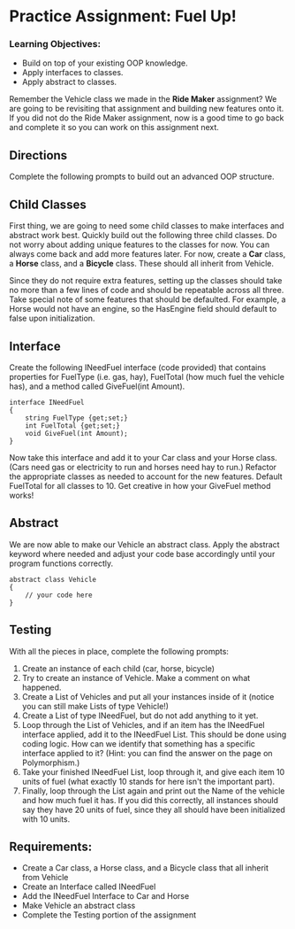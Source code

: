 # Practice Assignment: Fuel Up!

### Learning Objectives:

- Build on top of your existing OOP knowledge.
- Apply interfaces to classes.
- Apply abstract to classes.

Remember the Vehicle class we made in the **Ride Maker** assignment? We are going to be revisiting that assignment and building new features onto it. If you did not do the Ride Maker assignment, now is a good time to go back and complete it so you can work on this assignment next.

## Directions
Complete the following prompts to build out an advanced OOP structure.

## Child Classes
First thing, we are going to need some child classes to make interfaces and abstract work best. Quickly build out the following three child classes. Do not worry about adding unique features to the classes for now. You can always come back and add more features later. For now, create a **Car** class, a **Horse** class, and a **Bicycle** class. These should all inherit from Vehicle.

Since they do not require extra features, setting up the classes should take no more than a few lines of code and should be repeatable across all three. Take special note of some features that should be defaulted. For example, a Horse would not have an engine, so the HasEngine field should default to false upon initialization.

## Interface
Create the following INeedFuel interface (code provided) that contains properties for FuelType (i.e. gas, hay), FuelTotal (how much fuel the vehicle has), and a method called GiveFuel(int Amount).

```
interface INeedFuel
{
    string FuelType {get;set;}
    int FuelTotal {get;set;}
    void GiveFuel(int Amount);
}
```

Now take this interface and add it to your Car class and your Horse class. (Cars need gas or electricity to run and horses need hay to run.) Refactor the appropriate classes as needed to account for the new features. Default FuelTotal for all classes to 10. Get creative in how your GiveFuel method works!

## Abstract
We are now able to make our Vehicle an abstract class. Apply the abstract keyword where needed and adjust your code base accordingly until your program functions correctly.

```
abstract class Vehicle
{
    // your code here
}
``` 

## Testing
With all the pieces in place, complete the following prompts:

1. Create an instance of each child (car, horse, bicycle)
2. Try to create an instance of Vehicle. Make a comment on what happened.
3. Create a List of Vehicles and put all your instances inside of it (notice you can still make Lists of type Vehicle!)
4. Create a List of type INeedFuel, but do not add anything to it yet.
5. Loop through the List of Vehicles, and if an item has the INeedFuel interface applied, add it to the INeedFuel List. This should be done using coding logic. How can we identify that something has a specific interface applied to it? (Hint: you can find the answer on the page on Polymorphism.)
6. Take your finished INeedFuel List, loop through it, and give each item 10 units of fuel (what exactly 10 stands for here isn't the important part).
7. Finally, loop through the List again and print out the Name of the vehicle and how much fuel it has. If you did this correctly, all instances should say they have 20 units of fuel, since they all should have been initialized with 10 units.

## Requirements:
- Create a Car class, a Horse class, and a Bicycle class that all inherit from Vehicle
- Create an Interface called INeedFuel
- Add the INeedFuel Interface to Car and Horse
- Make Vehicle an abstract class
- Complete the Testing portion of the assignment

